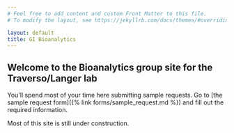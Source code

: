 ```yaml
---
# Feel free to add content and custom Front Matter to this file.
# To modify the layout, see https://jekyllrb.com/docs/themes/#overriding-theme-defaults

layout: default
title: GI Bioanalytics
---
```


## Welcome to the Bioanalytics group site for the Traverso/Langer lab

You'll spend most of your time here submitting sample requests. Go to [the sample request form]({% link forms/sample_request.md %}) and fill out the required information.

Most of this site is still under construction.